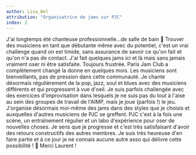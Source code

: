 ```yaml
---
author: Lisa_Wel
attribution: "Organisatrice de jams sur PJC"
index: 2
---
```

J'ai longtemps été chanteuse professionnelle...de salle de bain 🙂 
Trouver des musiciens en tant que débutante même avec du potentiel, c'est un vrai challenge quand on est timide, sans assurance de savoir ce qu'on fait et qu'on n'a pas de contact. J'ai fait quelques jams ici et là mais sans jamais vraiment oser ni être satisfaite. Toujours frustrée.
Paris Jam Club a complètement changé la donne en quelques mois. Les musiciens sont bienveillants, pas de pression dans cette communauté. 
Je chante désormais régulièrement de la pop, jazz, soul et blues avec des musiciens différents et qui progressent à vue d'oeil. Je suis parfois challengée avec des exercices d'improvisation dans lesquels je ne suis pas du tout à l'aise au sein des groupes de travail de l'AIMP, mais je joue (parfois !) le jeu. 
J'organise désormais moi-même des jams dans des styles que je choisis et auxquelles d'autres musiciens de PJC se greffent.
PJC c'est à la fois une scène, un entraînement régulier et un labo d'expérience pour oser de nouvelles choses. Je sens que je progresse et c'est très satisfaisant d'avoir des retours constructifs des autres membres.
Je suis très heureuse d'en faire partie et à ce jour je ne connais aucune autre asso qui délivre cette possibilité ! 🙂 
Merci Laurent !
